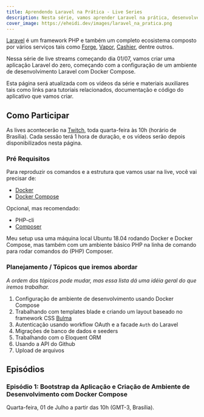 ```yaml
---
title: Aprendendo Laravel na Prática - Live Series
description: Nesta série, vamos aprender Laravel na prática, desenvolvendo um aplicativo do zero.
cover_image: https://eheidi.dev/images/laravel_na_pratica.png
---
```


[Laravel](https://laravel.com) é um framework PHP e também um completo ecosistema composto por vários serviços tais como [Forge](https://forge.laravel.com/), [Vapor](https://vapor.laravel.com/), [Cashier](https://laravel.com/docs/7.x/billing), dentre outros.

Nessa série de live streams começando dia 01/07, vamos criar uma aplicação Laravel do zero, começando com a configuração de um ambiente de desenvolvimento Laravel com Docker Compose.

Esta página será atualizada com os vídeos da série e materiais auxiliares tais como links para tutoriais relacionados, documentação e código do aplicativo que vamos criar.

## Como Participar

As lives acontecerão na [Twitch](https://twitch.tv/erikaheidi), toda quarta-feira às 10h (horário de Brasília). Cada sessão terá 1 hora de duração, e os vídeos serão depois disponibilizados nesta página.

### Pré Requisitos

Para reproduzir os comandos e a estrutura que vamos usar na live, você vai precisar de:

- [Docker](https://www.digitalocean.com/community/tutorials/how-to-install-and-use-docker-on-ubuntu-20-04)
- [Docker Compose](https://www.digitalocean.com/community/tutorials/how-to-install-and-use-docker-compose-on-ubuntu-20-04)

Opcional, mas recomendado:

- PHP-cli
- [Composer](https://www.digitalocean.com/community/tutorials/how-to-install-and-use-composer-on-ubuntu-20-04)

Meu setup usa uma máquina local Ubuntu 18.04 rodando Docker e Docker Compose, mas também com um ambiente básico PHP na linha de comando para rodar comandos do (PHP) Composer.

### Planejamento / Tópicos que iremos abordar
_A ordem dos tópicos pode mudar, mas essa lista dá uma idéia geral do que iremos trabalhar._

1. Configuração de ambiente de desenvolvimento usando Docker Compose
2. Trabalhando com templates blade e criando um layout baseado no framework CSS [Bulma](https://bulma.io/)
3. Autenticação usando workflow OAuth e a facade `Auth` do Laravel
4. Migrações de banco de dados e seeders
5. Trabalhando com o Eloquent ORM
6. Usando a API do Github
7. Upload de arquivos


## Episódios

### Episódio 1: Bootstrap da Aplicação e Criação de Ambiente de Desenvolvimento com Docker Compose

Quarta-feira, 01 de Julho a partir das 10h (GMT-3, Brasília).